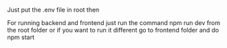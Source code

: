 Just put the .env file in root then

For running backend and frontend just run the command npm run dev from the root folder 
or if you want to run it different go to frontend folder and do npm start 

